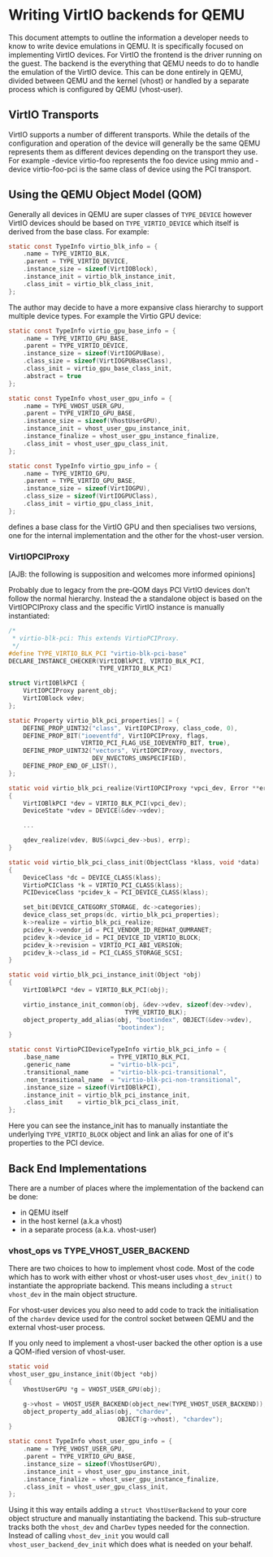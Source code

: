 # Writing VirtIO backends for QEMU

This document attempts to outline the information a developer needs to
know to write device emulations in QEMU. It is specifically focused on
implementing VirtIO devices. For VirtIO the frontend is the driver
running on the guest. The backend is the everything that QEMU needs to
do to handle the emulation of the VirtIO device. This can be done
entirely in QEMU, divided between QEMU and the kernel (vhost) or handled
by a separate process which is configured by QEMU (vhost-user).

## VirtIO Transports

VirtIO supports a number of different transports. While the details of
the configuration and operation of the device will generally be the same
QEMU represents them as different devices depending on the transport
they use. For example -device virtio-foo represents the foo device using
mmio and -device virtio-foo-pci is the same class of device using the
PCI transport.

## Using the QEMU Object Model (QOM)

Generally all devices in QEMU are super classes of `TYPE_DEVICE` however
VirtIO devices should be based on `TYPE_VIRTIO_DEVICE` which itself is
derived from the base class. For example:

``` c
static const TypeInfo virtio_blk_info = {
    .name = TYPE_VIRTIO_BLK,
    .parent = TYPE_VIRTIO_DEVICE,
    .instance_size = sizeof(VirtIOBlock),
    .instance_init = virtio_blk_instance_init,
    .class_init = virtio_blk_class_init,
};
```

The author may decide to have a more expansive class hierarchy to
support multiple device types. For example the Virtio GPU device:

``` c
static const TypeInfo virtio_gpu_base_info = {
    .name = TYPE_VIRTIO_GPU_BASE,
    .parent = TYPE_VIRTIO_DEVICE,
    .instance_size = sizeof(VirtIOGPUBase),
    .class_size = sizeof(VirtIOGPUBaseClass),
    .class_init = virtio_gpu_base_class_init,
    .abstract = true
};

static const TypeInfo vhost_user_gpu_info = {
    .name = TYPE_VHOST_USER_GPU,
    .parent = TYPE_VIRTIO_GPU_BASE,
    .instance_size = sizeof(VhostUserGPU),
    .instance_init = vhost_user_gpu_instance_init,
    .instance_finalize = vhost_user_gpu_instance_finalize,
    .class_init = vhost_user_gpu_class_init,
};

static const TypeInfo virtio_gpu_info = {
    .name = TYPE_VIRTIO_GPU,
    .parent = TYPE_VIRTIO_GPU_BASE,
    .instance_size = sizeof(VirtIOGPU),
    .class_size = sizeof(VirtIOGPUClass),
    .class_init = virtio_gpu_class_init,
};
```

defines a base class for the VirtIO GPU and then specialises two
versions, one for the internal implementation and the other for the
vhost-user version.

### VirtIOPCIProxy

\[AJB: the following is supposition and welcomes more informed
opinions\]

Probably due to legacy from the pre-QOM days PCI VirtIO devices don\'t
follow the normal hierarchy. Instead the a standalone object is based on
the VirtIOPCIProxy class and the specific VirtIO instance is manually
instantiated:

``` c
/*
 * virtio-blk-pci: This extends VirtioPCIProxy.
 */
#define TYPE_VIRTIO_BLK_PCI "virtio-blk-pci-base"
DECLARE_INSTANCE_CHECKER(VirtIOBlkPCI, VIRTIO_BLK_PCI,
                         TYPE_VIRTIO_BLK_PCI)

struct VirtIOBlkPCI {
    VirtIOPCIProxy parent_obj;
    VirtIOBlock vdev;
};

static Property virtio_blk_pci_properties[] = {
    DEFINE_PROP_UINT32("class", VirtIOPCIProxy, class_code, 0),
    DEFINE_PROP_BIT("ioeventfd", VirtIOPCIProxy, flags,
                    VIRTIO_PCI_FLAG_USE_IOEVENTFD_BIT, true),
    DEFINE_PROP_UINT32("vectors", VirtIOPCIProxy, nvectors,
                       DEV_NVECTORS_UNSPECIFIED),
    DEFINE_PROP_END_OF_LIST(),
};

static void virtio_blk_pci_realize(VirtIOPCIProxy *vpci_dev, Error **errp)
{
    VirtIOBlkPCI *dev = VIRTIO_BLK_PCI(vpci_dev);
    DeviceState *vdev = DEVICE(&dev->vdev);

    ...

    qdev_realize(vdev, BUS(&vpci_dev->bus), errp);
}

static void virtio_blk_pci_class_init(ObjectClass *klass, void *data)
{
    DeviceClass *dc = DEVICE_CLASS(klass);
    VirtioPCIClass *k = VIRTIO_PCI_CLASS(klass);
    PCIDeviceClass *pcidev_k = PCI_DEVICE_CLASS(klass);

    set_bit(DEVICE_CATEGORY_STORAGE, dc->categories);
    device_class_set_props(dc, virtio_blk_pci_properties);
    k->realize = virtio_blk_pci_realize;
    pcidev_k->vendor_id = PCI_VENDOR_ID_REDHAT_QUMRANET;
    pcidev_k->device_id = PCI_DEVICE_ID_VIRTIO_BLOCK;
    pcidev_k->revision = VIRTIO_PCI_ABI_VERSION;
    pcidev_k->class_id = PCI_CLASS_STORAGE_SCSI;
}

static void virtio_blk_pci_instance_init(Object *obj)
{
    VirtIOBlkPCI *dev = VIRTIO_BLK_PCI(obj);

    virtio_instance_init_common(obj, &dev->vdev, sizeof(dev->vdev),
                                TYPE_VIRTIO_BLK);
    object_property_add_alias(obj, "bootindex", OBJECT(&dev->vdev),
                              "bootindex");
}

static const VirtioPCIDeviceTypeInfo virtio_blk_pci_info = {
    .base_name              = TYPE_VIRTIO_BLK_PCI,
    .generic_name           = "virtio-blk-pci",
    .transitional_name      = "virtio-blk-pci-transitional",
    .non_transitional_name  = "virtio-blk-pci-non-transitional",
    .instance_size = sizeof(VirtIOBlkPCI),
    .instance_init = virtio_blk_pci_instance_init,
    .class_init    = virtio_blk_pci_class_init,
};
```

Here you can see the instance_init has to manually instantiate the
underlying `TYPE_VIRTIO_BLOCK` object and link an alias for one of it\'s
properties to the PCI device.

## Back End Implementations

There are a number of places where the implementation of the backend can
be done:

-   in QEMU itself
-   in the host kernel (a.k.a vhost)
-   in a separate process (a.k.a. vhost-user)

### vhost_ops vs TYPE_VHOST_USER_BACKEND

There are two choices to how to implement vhost code. Most of the code
which has to work with either vhost or vhost-user uses
`vhost_dev_init()` to instantiate the appropriate backend. This means
including a `struct vhost_dev` in the main object structure.

For vhost-user devices you also need to add code to track the
initialisation of the `chardev` device used for the control socket
between QEMU and the external vhost-user process.

If you only need to implement a vhost-user backed the other option is a
use a QOM-ified version of vhost-user.

``` c
static void
vhost_user_gpu_instance_init(Object *obj)
{
    VhostUserGPU *g = VHOST_USER_GPU(obj);

    g->vhost = VHOST_USER_BACKEND(object_new(TYPE_VHOST_USER_BACKEND));
    object_property_add_alias(obj, "chardev",
                              OBJECT(g->vhost), "chardev");
}

static const TypeInfo vhost_user_gpu_info = {
    .name = TYPE_VHOST_USER_GPU,
    .parent = TYPE_VIRTIO_GPU_BASE,
    .instance_size = sizeof(VhostUserGPU),
    .instance_init = vhost_user_gpu_instance_init,
    .instance_finalize = vhost_user_gpu_instance_finalize,
    .class_init = vhost_user_gpu_class_init,
};
```

Using it this way entails adding a `struct VhostUserBackend` to your
core object structure and manually instantiating the backend. This
sub-structure tracks both the `vhost_dev` and `CharDev` types needed for
the connection. Instead of calling `vhost_dev_init` you would call
`vhost_user_backend_dev_init` which does what is needed on your behalf.
